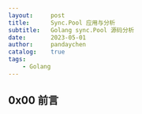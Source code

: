 ```yaml
---
layout:     post
title:      Sync.Pool 应用与分析
subtitle:   Golang sync.Pool 源码分析
date:       2023-05-01
author:     pandaychen
catalog:    true
tags:
    - Golang
---
```



##  0x00    前言

